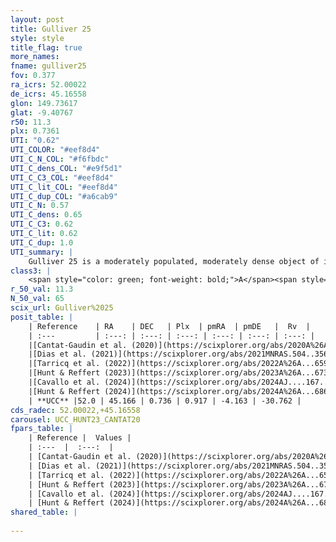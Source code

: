 ```yaml
---
layout: post
title: Gulliver 25
style: style
title_flag: true
more_names: 
fname: gulliver25
fov: 0.377
ra_icrs: 52.00022
de_icrs: 45.16558
glon: 149.73617
glat: -9.40767
r50: 11.3
plx: 0.7361
UTI: "0.62"
UTI_COLOR: "#eef8d4"
UTI_C_N_COL: "#f6fbdc"
UTI_C_dens_COL: "#e9f5d1"
UTI_C_C3_COL: "#eef8d4"
UTI_C_lit_COL: "#eef8d4"
UTI_C_dup_COL: "#a6cab9"
UTI_C_N: 0.57
UTI_C_dens: 0.65
UTI_C_C3: 0.62
UTI_C_lit: 0.62
UTI_C_dup: 1.0
UTI_summary: |
    Gulliver 25 is a moderately populated, moderately dense object of intermediate C3 quality. It is moderately studied in the literature.
class3: |
    <span style="color: green; font-weight: bold;">A</span><span style="color: red; font-weight: bold;">C</span>
r_50_val: 11.3
N_50_val: 65
scix_url: Gulliver%2025
posit_table: |
    | Reference    | RA    | DEC   | Plx  | pmRA  | pmDE   |  Rv  |
    | :---         | :---: | :---: | :---: | :---: | :---: | :---: |
    |[Cantat-Gaudin et al. (2020)](https://scixplorer.org/abs/2020A%26A...640A...1C) | 52.011 | 45.152 | 0.711 | 0.96 | -4.089 | -- |
    |[Dias et al. (2021)](https://scixplorer.org/abs/2021MNRAS.504..356D) | 52.067 | 45.132 | 0.702 | 0.962 | -4.075 | -- |
    |[Tarricq et al. (2022)](https://scixplorer.org/abs/2022A%26A...659A..59T) | 51.983 | 45.213 | 0.742 | 0.909 | -4.149 | -- |
    |[Hunt & Reffert (2023)](https://scixplorer.org/abs/2023A%26A...673A.114H) | 51.995 | 45.179 | 0.738 | 0.914 | -4.203 | -22.598 |
    |[Cavallo et al. (2024)](https://scixplorer.org/abs/2024AJ....167...12C) | 52.641 | 44.879 | 0.735 | -- | -- | -- |
    |[Hunt & Reffert (2024)](https://scixplorer.org/abs/2024A%26A...686A..42H) | 51.995 | 45.179 | 0.738 | 0.914 | -4.203 | -22.598 |
    | **UCC** |52.0 | 45.166 | 0.736 | 0.917 | -4.163 | -30.762 | 
cds_radec: 52.00022,+45.16558
carousel: UCC_HUNT23_CANTAT20
fpars_table: |
    | Reference |  Values |
    | :---  |  :---:  |
    | [Cantat-Gaudin et al. (2020)](https://scixplorer.org/abs/2020A%26A...640A...1C) | `AVNN=0.82, DMNN=10.66, AgeNN=8.56` |
    | [Dias et al. (2021)](https://scixplorer.org/abs/2021MNRAS.504..356D) | `Av=0.99, Dist=1269, logage=8.661, [Fe/H]=-0.029` |
    | [Tarricq et al. (2022)](https://scixplorer.org/abs/2022A%26A...659A..59T) | `Dist=1307, logAgeNN=8.56` |
    | [Hunt & Reffert (2023)](https://scixplorer.org/abs/2023A%26A...673A.114H) | `AV50=0.813, diffAV50=0.392, MOD50=10.524, logAge50=8.281` |
    | [Cavallo et al. (2024)](https://scixplorer.org/abs/2024AJ....167...12C) | `AV50=1.21, dMod50=10.6, logAge50=8.43, [Fe/H]50=-0.15` |
    | [Hunt & Reffert (2024)](https://scixplorer.org/abs/2024A%26A...686A..42H) | `MassJ=88.7823` |
shared_table: |
    
---
```

